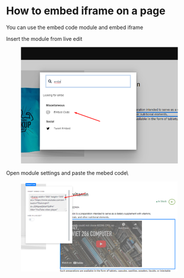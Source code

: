 # How to embed iframe on a page



You can use the embed code module and embed iframe

Insert the module from live edit



<figure><img src=".gitbook/assets/image (1) (1) (1) (1) (1) (1) (1).png" alt=""><figcaption></figcaption></figure>

Open module settings and paste the mebed code\


<figure><img src=".gitbook/assets/image (3) (1) (1) (1) (1).png" alt=""><figcaption></figcaption></figure>
